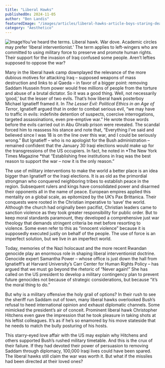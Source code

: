 ```yaml
---
title: "Liberal Hawks"
publishedOn: 2024-11-05
author: "Ben Landis"
featuredImage: "/images/articles/liberal-hawks-article-boys-staring-dead-body-600x600.jpg"
category: "Aesthetico"
---
```


![Image](/images/articles/liberal-hawks-article-boys-staring-dead-body-600x600.jpg)You’ve heard the terms. Liberal hawk. War dove. Academic circles may prefer ‘liberal interventionist.’ The term applies to left-wingers who are committed to using military force to preserve and promote human rights. Their support for the invasion of Iraq confused some people. Aren’t lefties supposed to oppose the war? 

Many in the liberal hawk camp downplayed the relevance of the more dubious motives for attacking Iraq – supposed weapons of mass destruction and links to al Qaeda – in favor of a bigger point: removing Saddam Hussein from power would free millions of people from the torture and abuse of a brutal dictator. So it was a good thing. Well, not necessarily ‘good,’ but the lesser of two evils. That’s how liberal hawk posterboy Michael Ignatieff framed it. In *The Lesser Evil: Political Ethics in an Age of Terror*, Ignatieff argued that in order to combat serious evil, “we may have to traffic in evils: indefinite detention of suspects, coercive interrogations, targeted assassinations, even pre-emptive war.” He wrote those words before the evils carried out in Abu Ghraib prison were revealed. The scandal forced him to reassess his stance and note that, “Everything I’ve said and believed since I was 18 is on the line over this war, and I could be seriously wrong.” But Ignatieff – who is no apologist for the Bush administration – remained confident that the January 30 Iraqi elections would make up for the transgressions of the US occupiers. In fact, he noted in *The New York Times Magazine *that “Establishing free institutions in Iraq was the best reason to support the war – now it is the only reason.”

The use of military interventions to make the world a better place is an idea bigger than Ignatieff or the Iraqi elections. It is as old as the primordial strongman who conquered neighboring tribes to establish peace in the region. Subsequent rulers and kings have consolidated power and disarmed their opponents all in the name of peace. European empires applied this mentality on a global scale, as epitomized by the UK’s Pax Brittanica. Their conquests were rooted in the Christian imperative to ‘save’ the world. Although the church had originally been pacifist, Christian leaders came to sanction violence as they took greater responsibility for public order. But to keep moral standards paramount, they developed a comprehensive just war theology that demands stringent criteria be met before resorting to violence. Some even refer to this as “innocent violence” because it is supposedly executed justly on behalf of the people. The use of force is an imperfect solution, but we live in an imperfect world.

Today, memories of the Nazi holocaust and the more recent Rwandan genocide play an enormous role in shaping liberal interventionist doctrine. Genocide expert Samantha Power – whose office is just down the hall from Ignatieff’s at Harvard University’s Carr Center for Human Rights Policy – has argued that we must go beyond the rhetoric of “Never again!” She has called on the US president to develop a military contingency plan to prevent future genocides not because of strategic considerations, but because “it’s the moral thing to do.” 

But why is a military offensive the holy grail of options? In their rush to see the sheriff run Saddam out of town, many liberal hawks overlooked Bush’s refusal to heed international opinion and exhaust diplomatic channels. Some mimicked the president’s air of conceit. Prominent liberal hawk Christopher Hitchens even gave the impression that he took pleasure in taking shots at his leftist colleagues. It’s as if he’s so enamored by his move stateside that he needs to match the bully posturing of his hosts. 

This starry-eyed love affair with the US may explain why Hitchens and others supported Bush’s rushed military timetable. And this is the crux of their failure. If they had devoted their power of persuasion to removing Saddam through diplomacy, 100,000 Iraqi lives could have been spared. The liberal hawks still claim the war was worth it. But what if the missiles had been directed at their loved ones?
